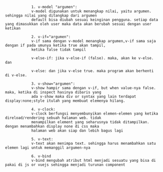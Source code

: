                 1. v-model "argumen":
                v-model digunakan untuk menangkap nilai, yaitu argumen. sehingga nilai yang ditangkap dari argumen
                default bisa diubah sesuai keinginan pengguna. setiap data yang dimasukkan oleh user maka data akan berubah sesuai dengan user ketikan

                2. v-if="argumen":
                v-if sama dengan v-model menangkap argumen,v-if sama saja dengan if pada umunya ketika true akan tampil,
                ketika false tidak tampil

                v-else-if: jika v-else-if (false). maka, akan ke v-else. dan

                v-else: dan jika v-else true. maka program akan berhenti di v-else.

                3. v-show="argumen":
                v-show hampir sama dengan v-if, but when value-nya false. maka, ketika di inspect hasinya dibaris yang
                ada v-show maka div or syntax yang lain terdapat display:none;style itulah yang membuat elemenya hilang.

                4. v-clock:
                v-clock berfungsi menyembunyikan elemen-elemen yang ketika direload/rendering sebuah halaman web. tidak
                menampilkan element yang seharusnya tidak ditampilkan. dengan menambahkan display none di css maka
                halaman web akan siap dan lebih bagus lagi

                5. v-text:
                v-text akan menimpa text. sehingga harus menambahkan satu elemen lagi untuk memanggil argumen-nya

                6. v-bind
                v-bind mengubah atribut html menjadi sesuatu yang bisa di pakai di js or vuejs sehingga menjadi turunan component   